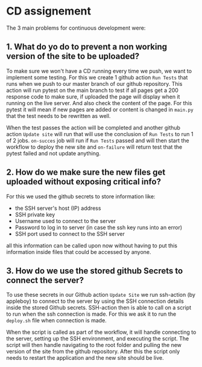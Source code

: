 # CD assignement

The 3 main problems for continuous development were:

## 1. What do yo do to prevent a non working version of the site to be uploaded?

To make sure we won't have a CD running every time we push, we want to implement some testing.
For this we create 1 github action `Run Tests` that runs when we push to our master branch of our github repository.
This action will run pytest on the main branch to test if all pages get a 200 response code to make sure, if uploaded the page will display when it running on the live server.
And also check the content of the page.
For this pytest it will mean if new pages are added or content is changed in `main.py` that the test needs to be rewritten as well.

When the test passes the action will be completed and another github action `Update site` will run that will use the conclusion of `Run Tests` to run 1 of 2 jobs. `on-succes` job will run if `Run Tests` passed and will then start the workflow to deploy the new site and `on-failure` will return test that the pytest failed and not update anything.

## 2. How do we make sure the new files get uploaded without exposing critical info?

For this we used the github secrets to store information like:

- the SSH server's host (IP) address
- SSH private key
- Username used to connect to the server
- Password to log in to server (in case the ssh key runs into an error)
- SSH port used to connect to the SSH server

all this information can be called upon now without having to put this information inside files that could be accessed by anyone.

## 3. How do we use the stored github Secrets to connect the server?

To use these secrets in our Github action `Update Site` we run ssh-action (by appleboy) to connect to the server by using the SSH connection details inside the stored Github secrets.
SSH-action then is able to call on a script to run when the ssh connection is made. For this we ask it to run the `deploy.sh` file when connection is made.

When the script is called as part of the workflow, it will handle connecting to the server, setting up the SSH environment, and executing the script.
The script will then handle navigating to the root folder and pulling the new version of the site from the github repository.
After this the script only needs to restart the application and the new site should be live.
